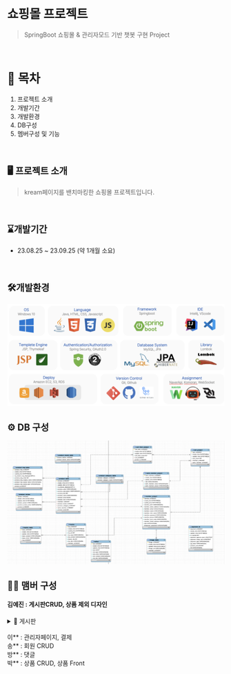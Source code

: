 # 쇼핑몰 프로젝트
> SpringBoot 쇼핑몰 & 관리자모드 기반 챗봇 구현 Project
<br>

# 📍 목차
1. 프로젝트 소개
2. 개발기간
3. 개발환경
4. DB구성
5. 멤버구성 및 기능
<br>

## 🖥️ 프로젝트 소개
> kream페이지를 밴치마킹한 쇼핑몰 프로젝트입니다.
<br>

## ⌛️개발기간
* 23.08.25 ~ 23.09.25 (약 1개월 소요)
<br>

## 🛠️개발환경
![개발환경](techskill.png)
<br>

## ⚙️ DB 구성
![개발환경](DB.png)
<br>

## 🏃‍♀️ 맴버 구성
#### 김예진 : 게시판CRUD, 상품 제외 디자인

<details>
  <summary>📝 게시판</summary>

  > 게시판 작성하기

  ![작성하기](inquiry_write.png)

  > Controller
  
  <br>
  
  > Service
  
  > 게시판 수정하기

  ![수정하기](inquiry_update.png)

  > Controller

  <br>

  > Service

  > 게시판 상세보기

  ![상세보기](inquiry_detail.png)

  > Controller
  
  <br>
  
  > Service

  > 게시판 목록보기
  
  <br>
  
  |---|---|
  |![작성하기](notice_all.png)|![작성하기](notice_product.png)|

  > Controller
  
  <br>
  
  > Service

</details>

<br>
이** : 관리자페이지, 결제
<br>
송** : 회원 CRUD
<br>
방** : 댓글
<br>
박** : 상품 CRUD, 상품 Front
